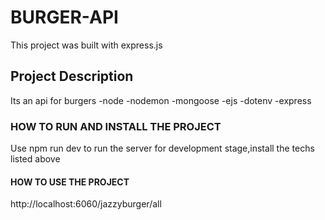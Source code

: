 # BURGER-API
This project was built with express.js

## Project Description
Its an api for burgers
-node
-nodemon
-mongoose
-ejs
-dotenv
-express

### HOW TO RUN AND INSTALL THE PROJECT
Use npm run dev to run the server for development stage,install the techs listed above

#### HOW TO USE THE PROJECT
http://localhost:6060/jazzyburger/all
